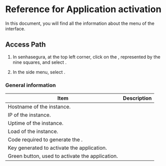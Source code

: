 # Reference for Application activation 

In this document, you will find all the information about the  menu of the  interface.

## Access Path

1. In senhasegura, at the top left corner, click on the , represented by the nine squares, and select .
   
1. In the side menu, select .

### General information
Item | Description
--- | ---
 | Hostname of the instance.
 | IP of the instance.
 | Uptime of the instance.
 | Load of the instance.
 | Code required to generate the .
 | Key generated to activate the application.
 | Green button, used to activate the application.